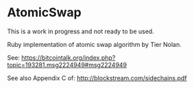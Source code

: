 # AtomicSwap

This is a work in progress and not ready to be used.

Ruby implementation of atomic swap algorithm by Tier Nolan.

See: https://bitcointalk.org/index.php?topic=193281.msg2224949#msg2224949

See also Appendix C of: http://blockstream.com/sidechains.pdf

